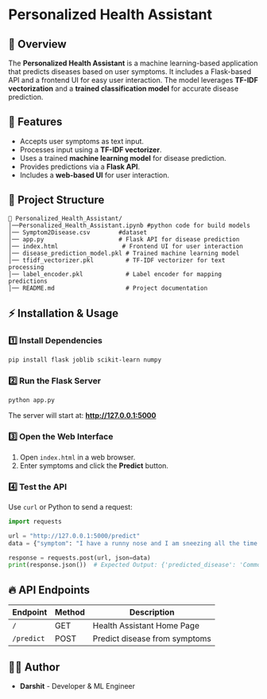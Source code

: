 # Personalized Health Assistant

## 📌 Overview
The **Personalized Health Assistant** is a machine learning-based application that predicts diseases based on user symptoms. It includes a Flask-based API and a frontend UI for easy user interaction. The model leverages **TF-IDF vectorization** and a **trained classification model** for accurate disease prediction.

## 🚀 Features
- Accepts user symptoms as text input.
- Processes input using a **TF-IDF vectorizer**.
- Uses a trained **machine learning model** for disease prediction.
- Provides predictions via a **Flask API**.
- Includes a **web-based UI** for user interaction.

## 📂 Project Structure
```
📁 Personalized_Health_Assistant/
│──Personalized_Health_Assistant.ipynb #python code for build models
│── Symptom2Disease.csv        #dataset
│── app.py                     # Flask API for disease prediction
│── index.html                  # Frontend UI for user interaction
│── disease_prediction_model.pkl # Trained machine learning model
│── tfidf_vectorizer.pkl         # TF-IDF vectorizer for text processing
│── label_encoder.pkl            # Label encoder for mapping predictions
│── README.md                    # Project documentation
```

## ⚡ Installation & Usage

### 1️⃣ Install Dependencies
```bash
pip install flask joblib scikit-learn numpy
```

### 2️⃣ Run the Flask Server
```bash
python app.py
```
The server will start at: **http://127.0.0.1:5000**

### 3️⃣ Open the Web Interface
1. Open `index.html` in a web browser.
2. Enter symptoms and click the **Predict** button.

### 4️⃣ Test the API
Use `curl` or Python to send a request:
```python
import requests

url = "http://127.0.0.1:5000/predict"
data = {"symptom": "I have a runny nose and I am sneezing all the time."}

response = requests.post(url, json=data)
print(response.json())  # Expected Output: {'predicted_disease': 'Common Cold'}
```

## 🔥 API Endpoints
| Endpoint  | Method | Description |
|-----------|--------|-------------|
| `/`       | GET    | Health Assistant Home Page |
| `/predict` | POST  | Predict disease from symptoms |

## 👨‍💻 Author
- **Darshit** - Developer & ML Engineer


